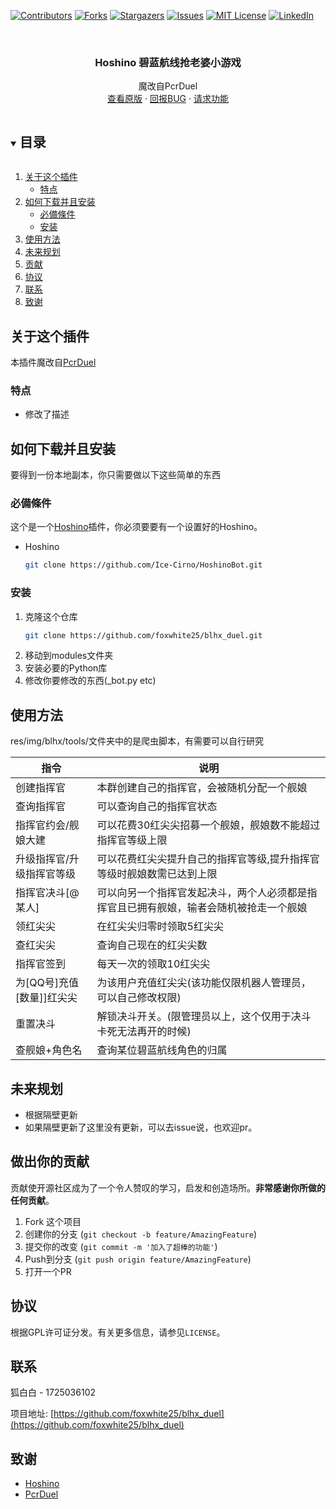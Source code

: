 [![Contributors][contributors-shield]][contributors-url]
[![Forks][forks-shield]][forks-url]
[![Stargazers][stars-shield]][stars-url]
[![Issues][issues-shield]][issues-url]
[![MIT License][license-shield]][license-url]
[![LinkedIn][linkedin-shield]][linkedin-url]



<!-- PROJECT LOGO -->
<br />
<p align="center">

  <h3 align="center">Hoshino 碧蓝航线抢老婆小游戏</h3>

  <p align="center">
    魔改自PcrDuel
    <br />
    <a href="https://github.com/Rs794613/PcrDuel">查看原版</a>
    ·
    <a href="https://github.com/foxwhite25/blhx_duel/issues">回报BUG</a>
    ·
    <a href="https://github.com/foxwhite25/blhx_duel/issues">请求功能</a>
  </p>
</p>



<!-- 目录 -->
<details open="open">
  <summary><h2 style="display: inline-block">目录</h2></summary>
  <ol>
    <li>
      <a href="#关于这个插件">关于这个插件</a>
      <ul>
        <li><a href="#特点">特点</a></li>
      </ul>
    </li>
    <li>
      <a href="#如何下载并且安装">如何下载并且安装</a>
      <ul>
        <li><a href="#必備條件">必備條件</a></li>
        <li><a href="#安装">安装</a></li>
      </ul>
    </li>
    <li><a href="#使用方法">使用方法</a></li>
    <li><a href="#未来规划">未来规划</a></li>
    <li><a href="#贡献">贡献</a></li>
    <li><a href="#协议">协议</a></li>
    <li><a href="#联系">联系</a></li>
    <li><a href="#致谢">致谢</a></li>
  </ol>
</details>



<!-- 关于这个插件 -->
## 关于这个插件
本插件魔改自<a href="https://github.com/Rs794613/PcrDuel">PcrDuel</a>
### 特点

* []()修改了描述



<!-- 如何安装 -->
## 如何下载并且安装

要得到一份本地副本，你只需要做以下这些简单的东西

### 必備條件

这个是一个<a href="https://github.com/Ice-Cirno/HoshinoBot/">Hoshino</a>插件，你必须要要有一个设置好的Hoshino。
* Hoshino
  ```sh
  git clone https://github.com/Ice-Cirno/HoshinoBot.git
  ```
### 安装

1. 克隆这个仓库
   ```sh
   git clone https://github.com/foxwhite25/blhx_duel.git
   ```
2. 移动到modules文件夹
3. 安装必要的Python库
4. 修改你要修改的东西(_bot.py etc)


<!-- USAGE EXAMPLES -->
## 使用方法

res/img/blhx/tools/文件夹中的是爬虫脚本，有需要可以自行研究

|指令|说明|
|-----|-----|
|创建指挥官|本群创建自己的指挥官，会被随机分配一个舰娘|
|查询指挥官|可以查询自己的指挥官状态|
|指挥官约会/舰娘大建|可以花费30红尖尖招募一个舰娘，舰娘数不能超过指挥官等级上限|
|升级指挥官/升级指挥官等级|可以花费红尖尖提升自己的指挥官等级,提升指挥官等级时舰娘数需已达到上限|
|指挥官决斗[@某人]|可以向另一个指挥官发起决斗，两个人必须都是指挥官且已拥有舰娘，输者会随机被抢走一个舰娘|
|领红尖尖|在红尖尖归零时领取5红尖尖|
|查红尖尖 |查询自己现在的红尖尖数|
|指挥官签到 |每天一次的领取10红尖尖|
|为[QQ号]充值[数量]]红尖尖 |为该用户充值红尖尖(该功能仅限机器人管理员，可以自己修改权限)|
|重置决斗 |解锁决斗开关。(限管理员以上，这个仅用于决斗卡死无法再开的时候)|
|查舰娘+角色名|查询某位碧蓝航线角色的归属|

<!-- 未来规划 -->
## 未来规划
* 根据隔壁更新
* 如果隔壁更新了这里没有更新，可以去issue说，也欢迎pr。

<!-- 做出你的贡献 -->
## 做出你的贡献

贡献使开源社区成为了一个令人赞叹的学习，启发和创造场所。**非常感谢你所做的任何贡献**。

1. Fork 这个项目
2. 创建你的分支 (`git checkout -b feature/AmazingFeature`)
3. 提交你的改变 (`git commit -m '加入了超棒的功能'`)
4. Push到分支 (`git push origin feature/AmazingFeature`)
5. 打开一个PR



<!-- LICENSE -->
## 协议

根据GPL许可证分发。有关更多信息，请参见`LICENSE`。



<!-- CONTACT -->
## 联系

狐白白 - 1725036102 

项目地址: [https://github.com/foxwhite25/blhx_duel](https://github.com/foxwhite25/blhx_duel)



<!-- ACKNOWLEDGEMENTS -->
## 致谢

* []()<a href="https://github.com/Ice-Cirno/HoshinoBot/">Hoshino</a>
* []()<a href="https://github.com/Rs794613/PcrDuel">PcrDuel</a>





<!-- MARKDOWN LINKS & IMAGES -->
<!-- https://www.markdownguide.org/basic-syntax/#reference-style-links -->
[contributors-shield]: https://img.shields.io/github/contributors/foxwhite25/blhx_duel.svg?style=for-the-badge
[contributors-url]: https://github.com/foxwhite25/blhx_duel/graphs/contributors
[forks-shield]: https://img.shields.io/github/forks/foxwhite25/blhx_duel.svg?style=for-the-badge
[forks-url]: https://github.com/foxwhite25/blhx_duel/network/members
[stars-shield]: https://img.shields.io/github/stars/foxwhite25/blhx_duel.svg?style=for-the-badge
[stars-url]: https://github.com/foxwhite25/blhx_duel/stargazers
[issues-shield]: https://img.shields.io/github/issues/foxwhite25/blhx_duel.svg?style=for-the-badge
[issues-url]: https://github.com/foxwhite25/blhx_duel/issues
[license-shield]: https://img.shields.io/github/license/foxwhite25/blhx_duel.svg?style=for-the-badge
[license-url]: https://github.com/foxwhite25/blhx_duel/blob/master/LICENSE
[linkedin-shield]: https://img.shields.io/badge/-LinkedIn-black.svg?style=for-the-badge&logo=linkedin&colorB=555
[linkedin-url]: https://linkedin.com/in/foxwhite25
